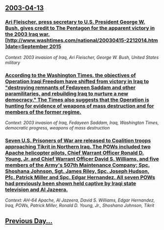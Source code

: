 ## [2003-04-13](/news/2003/04/13/index.md)

### [ Ari Fleischer, press secretary to U.S. President George W. Bush, gives credit to The Pentagon for the apparent victory in the 2003 Iraq war.<ref name="washtimes1">[http://www.washtimes.com/national/20030415-2212014.htm ]date=September 2015</ref>](/news/2003/04/13/ari-fleischer-press-secretary-to-u-s-president-george-w-bush-gives-credit-to-the-pentagon-for-the-apparent-victory-in-the-2003-iraq-war.md)
_Context: 2003 invasion of Iraq, Ari Fleischer, George W. Bush, United States military_

### [ According to the Washington Times, the objectives of Operation Iraqi Freedom have shifted from victory in Iraq to "destroying remnants of Fedayeen Saddam and other paramilitaries, and rebuilding Iraq to nurture a new democracy." The Times also suggests that the Operation is hunting for evidence of weapons of mass destruction and for members of the former regime.<ref name="washtimes1"/>](/news/2003/04/13/according-to-the-washington-times-the-objectives-of-operation-iraqi-freedom-have-shifted-from-victory-in-iraq-to-destroying-remnants-of-f.md)
_Context: 2003 invasion of Iraq, Fedayeen Saddam, Iraq, Washington Times, democratic progress, weapons of mass destruction_

### [ Seven U.S. Prisoners of War are released to Coalition troops approaching Tikrit in Northern Iraq. The POWs included two Apache helicopter pilots, Chief Warrant Officer Ronald D. Young, Jr. and Chief Warrant Officer David S. Williams, and five members of the Army's 507th Maintenance Company; Spc. Shoshana Johnson, Sgt. James Riley, Spc. Joseph Hudson, Pfc. Patrick Miller and Spc. Edgar Hernandez. All seven POWs had previously been shown held captive by Iraqi state television and Al Jazeera.](/news/2003/04/13/seven-u-s-prisoners-of-war-are-released-to-coalition-troops-approaching-tikrit-in-northern-iraq-the-pows-included-two-apache-helicopter-p.md)
_Context: AH-64 Apache, Al Jazeera, David S. Williams, Edgar Hernandez, Iraq, POWs, Patrick Miller, Ronald D. Young, Jr., Shoshana Johnson, Tikrit_

## [Previous Day...](/news/2003/04/12/index.md)

